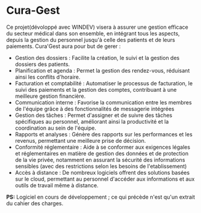 # Cura-Gest
Ce projet(dévoloppé avec WINDEV) visera à assurer une gestion efficace du secteur médical dans son ensemble, en intégrant tous les aspects, depuis la gestion du personnel jusqu'à celle des patients et de leurs paiements.
Cura'Gest aura pour but de gerer :
- Gestion des dossiers : Facilite la création, le suivi et la gestion des dossiers des patients.
- Planification et agenda : Permet la gestion des rendez-vous, réduisant ainsi les conflits d'horaire.
- Facturation et comptabilité : Automatiser le processus de facturation, le suivi des paiements et la gestion des comptes, contribuant à une meilleure gestion financière.
- Communication interne : Favorise la communication entre les membres de l'équipe grâce à des fonctionnalités de messagerie intégrées
- Gestion des tâches : Permet d'assigner et de suivre des tâches spécifiques au personnel, améliorant ainsi la productivité et la coordination au sein de l'équipe.
- Rapports et analyses : Génère des rapports sur les performances et les revenus, permettant une meilleure prise de décision.
- Conformité réglementaire : Aide à se conformer aux exigences légales et réglementaires en matière de gestion des données et de protection de la vie privée, notamment en assurant la sécurité des informations sensibles (avec des restrictions selon les besoins de l'etablissement)
- Accès à distance : De nombreux logiciels offrent des solutions basées sur le cloud, permettant au personnel d'accéder aux informations et aux outils de travail même à distance.

**PS:** Logiciel en cours de développement ; ce qui précède n'est qu'un extrait du cahier des charges.

